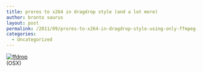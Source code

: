 ```yaml
---
title: prores to x264 in dragdrop style (and a lot more)
author: bronto saurus
layout: post
permalink: /2011/09/prores-to-x264-in-dragdrop-style-using-only-ffmpeg-and-its-new-prores-decoder/
categories:
  - Uncategorized
---
```

[![ffdrop][1]][2]  
(OSX)

 [1]: http://shrani.si/f/2J/SY/4cNn5kZX/1/9bskinny.png
 [2]: http://forum.doom9.org/showthread.php?t=162621
